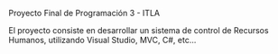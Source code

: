 Proyecto Final de Programación 3 - ITLA

El proyecto consiste en desarrollar un sistema de control de Recursos Humanos, utilizando Visual Studio, MVC, C#, etc...
